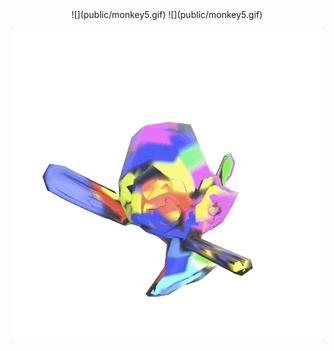 



<div style="display:flex; align-items:center; justify-content:center">
![](public/monkey5.gif)
![](public/monkey5.gif)
</div>

<p align="center">
  <img src="public/monkey5.gif" alt="animated" />
</p>
